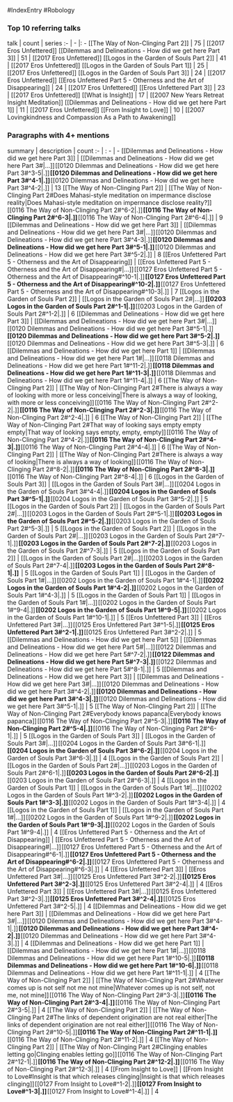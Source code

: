 #IndexEntry #Robology

### Top 10 referring talks
talk | count | series
:- | - |: -
[[The Way of Non-Clinging Part 2]] | 75 | [[2017 Eros Unfettered]]
[[Dilemmas and Delineations - How did we get here Part 3]] | 51 | [[2017 Eros Unfettered]]
[[Logos in the Garden of Souls Part 2]] | 41 | [[2017 Eros Unfettered]]
[[Logos in the Garden of Souls Part 1]] | 25 | [[2017 Eros Unfettered]]
[[Logos in the Garden of Souls Part 3]] | 24 | [[2017 Eros Unfettered]]
[[Eros Unfettered Part 5 - Otherness and the Art of Disappearing]] | 24 | [[2017 Eros Unfettered]]
[[Eros Unfettered Part 3]] | 23 | [[2017 Eros Unfettered]]
[[What is Insight]] | 17 | [[2007 New Years Retreat Insight Meditation]]
[[Dilemmas and Delineations - How did we get here Part 1]] | 11 | [[2017 Eros Unfettered]]
[[From Insight to Love]] | 10 | [[2007 Lovingkindness and Compassion As a Path to Awakening]]

### Paragraphs with 4+ mentions
summary | description | count
:- | : - | -
[[Dilemmas and Delineations - How did we get here Part 3]] | [[Dilemmas and Delineations - How did we get here Part 3#\|...]] [[0120 Dilemmas and Delineations - How did we get here Part 3#^3-5\|.]] **[[0120 Dilemmas and Delineations - How did we get here Part 3#^4-1\|.]]** [[0120 Dilemmas and Delineations - How did we get here Part 3#^4-2\|.]] | 13
[[The Way of Non-Clinging Part 2]] | [[The Way of Non-Clinging Part 2#Does Mahasi-style meditation on impermance disclose reality\|Does Mahasi-style meditation on impermance disclose reality?]] [[0116 The Way of Non-Clinging Part 2#^6-2\|.]] **[[0116 The Way of Non-Clinging Part 2#^6-3\|.]]** [[0116 The Way of Non-Clinging Part 2#^6-4\|.]] | 9
[[Dilemmas and Delineations - How did we get here Part 3]] | [[Dilemmas and Delineations - How did we get here Part 3#\|...]] [[0120 Dilemmas and Delineations - How did we get here Part 3#^4-3\|.]] **[[0120 Dilemmas and Delineations - How did we get here Part 3#^5-1\|.]]** [[0120 Dilemmas and Delineations - How did we get here Part 3#^5-2\|.]] | 8
[[Eros Unfettered Part 5 - Otherness and the Art of Disappearing]] | [[Eros Unfettered Part 5 - Otherness and the Art of Disappearing#\|...]] [[0127 Eros Unfettered Part 5 - Otherness and the Art of Disappearing#^10-1\|.]] **[[0127 Eros Unfettered Part 5 - Otherness and the Art of Disappearing#^10-2\|.]]** [[0127 Eros Unfettered Part 5 - Otherness and the Art of Disappearing#^10-3\|.]] | 7
[[Logos in the Garden of Souls Part 2]] | [[Logos in the Garden of Souls Part 2#\|...]]  **[[0203 Logos in the Garden of Souls Part 2#^1-1\|.]]** [[0203 Logos in the Garden of Souls Part 2#^1-2\|.]] | 6
[[Dilemmas and Delineations - How did we get here Part 3]] | [[Dilemmas and Delineations - How did we get here Part 3#\|...]] [[0120 Dilemmas and Delineations - How did we get here Part 3#^5-1\|.]] **[[0120 Dilemmas and Delineations - How did we get here Part 3#^5-2\|.]]** [[0120 Dilemmas and Delineations - How did we get here Part 3#^5-3\|.]] | 6
[[Dilemmas and Delineations - How did we get here Part 1]] | [[Dilemmas and Delineations - How did we get here Part 1#\|...]] [[0118 Dilemmas and Delineations - How did we get here Part 1#^11-2\|.]] **[[0118 Dilemmas and Delineations - How did we get here Part 1#^11-3\|.]]** [[0118 Dilemmas and Delineations - How did we get here Part 1#^11-4\|.]] | 6
[[The Way of Non-Clinging Part 2]] | [[The Way of Non-Clinging Part 2#There is always a way of looking with more or less conceiving\|There is always a way of looking, with more or less conceiving]] [[0116 The Way of Non-Clinging Part 2#^2-2\|.]] **[[0116 The Way of Non-Clinging Part 2#^2-3\|.]]** [[0116 The Way of Non-Clinging Part 2#^2-4\|.]] | 6
[[The Way of Non-Clinging Part 2]] | [[The Way of Non-Clinging Part 2#That way of looking says empty empty empty\|That way of looking says empty, empty, empty]] [[0116 The Way of Non-Clinging Part 2#^4-2\|.]] **[[0116 The Way of Non-Clinging Part 2#^4-3\|.]]** [[0116 The Way of Non-Clinging Part 2#^4-4\|.]] | 6
[[The Way of Non-Clinging Part 2]] | [[The Way of Non-Clinging Part 2#There is always a way of looking\|There is always a way of looking]] [[0116 The Way of Non-Clinging Part 2#^8-2\|.]] **[[0116 The Way of Non-Clinging Part 2#^8-3\|.]]** [[0116 The Way of Non-Clinging Part 2#^8-4\|.]] | 6
[[Logos in the Garden of Souls Part 3]] | [[Logos in the Garden of Souls Part 3#\|...]] [[0204 Logos in the Garden of Souls Part 3#^4-4\|.]] **[[0204 Logos in the Garden of Souls Part 3#^5-1\|.]]** [[0204 Logos in the Garden of Souls Part 3#^5-2\|.]] | 5
[[Logos in the Garden of Souls Part 2]] | [[Logos in the Garden of Souls Part 2#\|...]] [[0203 Logos in the Garden of Souls Part 2#^5-1\|.]] **[[0203 Logos in the Garden of Souls Part 2#^5-2\|.]]** [[0203 Logos in the Garden of Souls Part 2#^5-3\|.]] | 5
[[Logos in the Garden of Souls Part 2]] | [[Logos in the Garden of Souls Part 2#\|...]] [[0203 Logos in the Garden of Souls Part 2#^7-1\|.]] **[[0203 Logos in the Garden of Souls Part 2#^7-2\|.]]** [[0203 Logos in the Garden of Souls Part 2#^7-3\|.]] | 5
[[Logos in the Garden of Souls Part 2]] | [[Logos in the Garden of Souls Part 2#\|...]] [[0203 Logos in the Garden of Souls Part 2#^7-4\|.]] **[[0203 Logos in the Garden of Souls Part 2#^8-1\|.]]**  | 5
[[Logos in the Garden of Souls Part 1]] | [[Logos in the Garden of Souls Part 1#\|...]] [[0202 Logos in the Garden of Souls Part 1#^4-1\|.]] **[[0202 Logos in the Garden of Souls Part 1#^4-2\|.]]** [[0202 Logos in the Garden of Souls Part 1#^4-3\|.]] | 5
[[Logos in the Garden of Souls Part 1]] | [[Logos in the Garden of Souls Part 1#\|...]] [[0202 Logos in the Garden of Souls Part 1#^9-4\|.]] **[[0202 Logos in the Garden of Souls Part 1#^9-5\|.]]** [[0202 Logos in the Garden of Souls Part 1#^10-1\|.]] | 5
[[Eros Unfettered Part 3]] | [[Eros Unfettered Part 3#\|...]] [[0125 Eros Unfettered Part 3#^1-5\|.]] **[[0125 Eros Unfettered Part 3#^2-1\|.]]** [[0125 Eros Unfettered Part 3#^2-2\|.]] | 5
[[Dilemmas and Delineations - How did we get here Part 5]] | [[Dilemmas and Delineations - How did we get here Part 5#\|...]] [[0122 Dilemmas and Delineations - How did we get here Part 5#^7-2\|.]] **[[0122 Dilemmas and Delineations - How did we get here Part 5#^7-3\|.]]** [[0122 Dilemmas and Delineations - How did we get here Part 5#^8-1\|.]] | 5
[[Dilemmas and Delineations - How did we get here Part 3]] | [[Dilemmas and Delineations - How did we get here Part 3#\|...]] [[0120 Dilemmas and Delineations - How did we get here Part 3#^4-2\|.]] **[[0120 Dilemmas and Delineations - How did we get here Part 3#^4-3\|.]]** [[0120 Dilemmas and Delineations - How did we get here Part 3#^5-1\|.]] | 5
[[The Way of Non-Clinging Part 2]] | [[The Way of Non-Clinging Part 2#Everybody knows papanca\|Everybody knows papanca]] [[0116 The Way of Non-Clinging Part 2#^5-3\|.]] **[[0116 The Way of Non-Clinging Part 2#^5-4\|.]]** [[0116 The Way of Non-Clinging Part 2#^6-1\|.]] | 5
[[Logos in the Garden of Souls Part 3]] | [[Logos in the Garden of Souls Part 3#\|...]] [[0204 Logos in the Garden of Souls Part 3#^6-1\|.]] **[[0204 Logos in the Garden of Souls Part 3#^6-2\|.]]** [[0204 Logos in the Garden of Souls Part 3#^6-3\|.]] | 4
[[Logos in the Garden of Souls Part 2]] | [[Logos in the Garden of Souls Part 2#\|...]] [[0203 Logos in the Garden of Souls Part 2#^6-1\|.]] **[[0203 Logos in the Garden of Souls Part 2#^6-2\|.]]** [[0203 Logos in the Garden of Souls Part 2#^6-3\|.]] | 4
[[Logos in the Garden of Souls Part 1]] | [[Logos in the Garden of Souls Part 1#\|...]] [[0202 Logos in the Garden of Souls Part 1#^3-2\|.]] **[[0202 Logos in the Garden of Souls Part 1#^3-3\|.]]** [[0202 Logos in the Garden of Souls Part 1#^3-4\|.]] | 4
[[Logos in the Garden of Souls Part 1]] | [[Logos in the Garden of Souls Part 1#\|...]] [[0202 Logos in the Garden of Souls Part 1#^9-2\|.]] **[[0202 Logos in the Garden of Souls Part 1#^9-3\|.]]** [[0202 Logos in the Garden of Souls Part 1#^9-4\|.]] | 4
[[Eros Unfettered Part 5 - Otherness and the Art of Disappearing]] | [[Eros Unfettered Part 5 - Otherness and the Art of Disappearing#\|...]] [[0127 Eros Unfettered Part 5 - Otherness and the Art of Disappearing#^6-1\|.]] **[[0127 Eros Unfettered Part 5 - Otherness and the Art of Disappearing#^6-2\|.]]** [[0127 Eros Unfettered Part 5 - Otherness and the Art of Disappearing#^6-3\|.]] | 4
[[Eros Unfettered Part 3]] | [[Eros Unfettered Part 3#\|...]] [[0125 Eros Unfettered Part 3#^2-2\|.]] **[[0125 Eros Unfettered Part 3#^2-3\|.]]** [[0125 Eros Unfettered Part 3#^2-4\|.]] | 4
[[Eros Unfettered Part 3]] | [[Eros Unfettered Part 3#\|...]] [[0125 Eros Unfettered Part 3#^2-3\|.]] **[[0125 Eros Unfettered Part 3#^2-4\|.]]** [[0125 Eros Unfettered Part 3#^2-5\|.]] | 4
[[Dilemmas and Delineations - How did we get here Part 3]] | [[Dilemmas and Delineations - How did we get here Part 3#\|...]] [[0120 Dilemmas and Delineations - How did we get here Part 3#^4-1\|.]] **[[0120 Dilemmas and Delineations - How did we get here Part 3#^4-2\|.]]** [[0120 Dilemmas and Delineations - How did we get here Part 3#^4-3\|.]] | 4
[[Dilemmas and Delineations - How did we get here Part 1]] | [[Dilemmas and Delineations - How did we get here Part 1#\|...]] [[0118 Dilemmas and Delineations - How did we get here Part 1#^10-5\|.]] **[[0118 Dilemmas and Delineations - How did we get here Part 1#^10-6\|.]]** [[0118 Dilemmas and Delineations - How did we get here Part 1#^11-1\|.]] | 4
[[The Way of Non-Clinging Part 2]] | [[The Way of Non-Clinging Part 2#Whatever comes up is not self not me not mine\|Whatever comes up is not self, not me, not mine]] [[0116 The Way of Non-Clinging Part 2#^3-3\|.]] **[[0116 The Way of Non-Clinging Part 2#^3-4\|.]]** [[0116 The Way of Non-Clinging Part 2#^3-5\|.]] | 4
[[The Way of Non-Clinging Part 2]] | [[The Way of Non-Clinging Part 2#The links of dependent origination are not real either\|The links of dependent origination are not real either]] [[0116 The Way of Non-Clinging Part 2#^10-5\|.]] **[[0116 The Way of Non-Clinging Part 2#^11-1\|.]]** [[0116 The Way of Non-Clinging Part 2#^11-2\|.]] | 4
[[The Way of Non-Clinging Part 2]] | [[The Way of Non-Clinging Part 2#Clinging enables letting go\|Clinging enables letting go]] [[0116 The Way of Non-Clinging Part 2#^12-1\|.]] **[[0116 The Way of Non-Clinging Part 2#^12-2\|.]]** [[0116 The Way of Non-Clinging Part 2#^12-3\|.]] | 4
[[From Insight to Love]] | [[From Insight to Love#Insight is that which releases clinging\|Insight is that which releases clinging]] [[0127 From Insight to Love#^1-2\|.]] **[[0127 From Insight to Love#^1-3\|.]]** [[0127 From Insight to Love#^1-4\|.]] | 4

